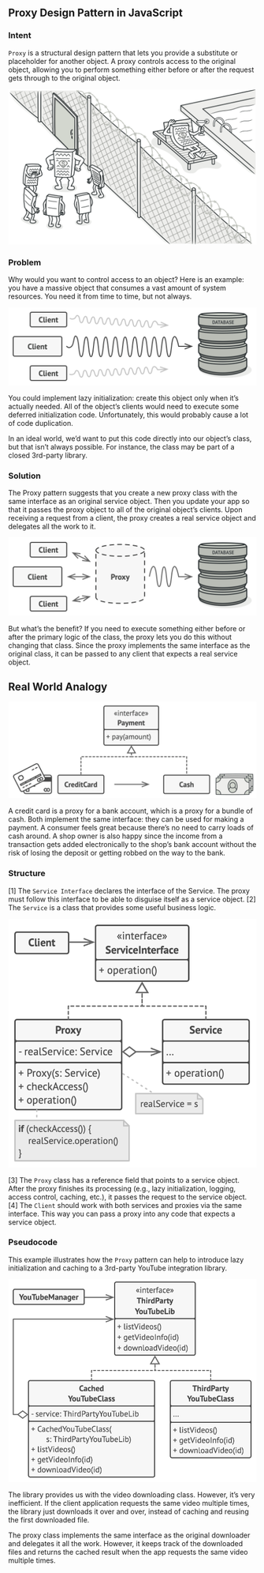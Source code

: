 ## Proxy Design Pattern in JavaScript

### Intent

`Proxy` is a structural design pattern that lets you provide a substitute or placeholder for another object. A proxy controls access to the original object, allowing you to perform something either before or after the request gets through to the original object.

![intent](./assets/proxy-2x.png)

### Problem

Why would you want to control access to an object? Here is an example: you have a massive object that consumes a vast amount of system resources. You need it from time to time, but not always.

![problem](./assets/problem-en-2x.png)

You could implement lazy initialization: create this object only when it’s actually needed. All of the object’s clients would need to execute some deferred initialization code. Unfortunately, this would probably cause a lot of code duplication.

In an ideal world, we’d want to put this code directly into our object’s class, but that isn’t always possible. For instance, the class may be part of a closed 3rd-party library.

### Solution

The Proxy pattern suggests that you create a new proxy class with the same interface as an original service object. Then you update your app so that it passes the proxy object to all of the original object’s clients. Upon receiving a request from a client, the proxy creates a real service object and delegates all the work to it.

![solution](./assets/solution-en-2x.png)

But what’s the benefit? If you need to execute something either before or after the primary logic of the class, the proxy lets you do this without changing that class. Since the proxy implements the same interface as the original class, it can be passed to any client that expects a real service object.

## Real World Analogy

![live-example](./assets/live-example-2x.png)

A credit card is a proxy for a bank account, which is a proxy for a bundle of cash. Both implement the same interface: they can be used for making a payment. A consumer feels great because there’s no need to carry loads of cash around. A shop owner is also happy since the income from a transaction gets added electronically to the shop’s bank account without the risk of losing the deposit or getting robbed on the way to the bank.

### Structure

[1]
The `Service Interface` declares the interface of the Service. The proxy must follow this interface to be able to disguise itself as a service object.
[2]
The `Service` is a class that provides some useful business logic.

![structure](./assets/structure-2x.png)

[3]
The `Proxy` class has a reference field that points to a service object. After the proxy finishes its processing (e.g., lazy initialization, logging, access control, caching, etc.), it passes the request to the service object.
[4]
The `Client` should work with both services and proxies via the same interface. This way you can pass a proxy into any code that expects a service object.

### Pseudocode

This example illustrates how the `Proxy` pattern can help to introduce lazy initialization and caching to a 3rd-party YouTube integration library.

![pseudocode](./assets/example-2x.png)

The library provides us with the video downloading class. However, it’s very inefficient. If the client application requests the same video multiple times, the library just downloads it over and over, instead of caching and reusing the first downloaded file.

The proxy class implements the same interface as the original downloader and delegates it all the work. However, it keeps track of the downloaded files and returns the cached result when the app requests the same video multiple times.
